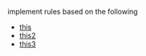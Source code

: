 implement rules based on the following
* [this](https://itp.uni-frankfurt.de/~gros/StudentProjects/Projects_2020/projekt_lars_dingelAdein/)
* [this2](https://github.com/drs5ma/forestfire)
* [this3](https://dev.to/triplebyte/how-fire-spreads-mathematical-models-and-simulators-395c)